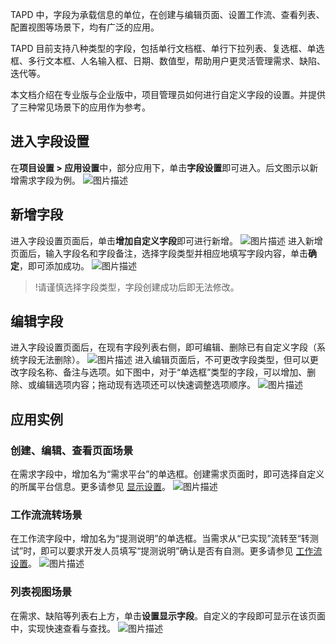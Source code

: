 TAPD 中，字段为承载信息的单位，在创建与编辑页面、设置工作流、查看列表、配置视图等场景下，均有广泛的应用。

TAPD 目前支持八种类型的字段，包括单行文档框、单行下拉列表、复选框、单选框、多行文本框、人名输入框、日期、数值型，帮助用户更灵活管理需求、缺陷、迭代等。

本文档介绍在专业版与企业版中，项目管理员如何进行自定义字段的设置。并提供了三种常见场景下的应用作为参考。

 

## 进入字段设置
在**项目设置 > 应用设置**中，部分应用下，单击**字段设置**即可进入。后文图示以新增需求字段为例。
![图片描述](https://main.qcloudimg.com/raw/24ff98abfe4d335339f90c07ca9c1eef.png)

 

## 新增字段

进入字段设置页面后，单击**增加自定义字段**即可进行新增。
![图片描述](https://main.qcloudimg.com/raw/840b757a953e5ee359e12818649fd80c.png)
进入新增页面后，输入字段名和字段备注，选择字段类型并相应地填写字段内容，单击**确定**，即可添加成功。
![图片描述](https://main.qcloudimg.com/raw/ea85ee303832636effcc92bb813490b2.png)

> !请谨慎选择字段类型，字段创建成功后即无法修改。

 

## 编辑字段

进入字段设置页面后，在现有字段列表右侧，即可编辑、删除已有自定义字段（系统字段无法删除）。
![图片描述](https://main.qcloudimg.com/raw/ec5282f21c9586a06dc3ee885045ba96.png)
进入编辑页面后，不可更改字段类型，但可以更改字段名称、备注与选项。如下图中，对于“单选框”类型的字段，可以增加、删除、或编辑选项内容；拖动现有选项还可以快速调整选项顺序。
![图片描述](https://main.qcloudimg.com/raw/35b6edc920f462419c4ebad721c5cb37.png)

 

## 应用实例

### 创建、编辑、查看页面场景

在需求字段中，增加名为“需求平台”的单选框。创建需求页面时，即可选择自定义的所属平台信息。更多请参见 [显示设置](https://cloud.tencent.com/document/product/624/44312)。
![图片描述](https://main.qcloudimg.com/raw/45612fbe196762835b237cf5433e3c19.png)

 

### 工作流流转场景

在工作流字段中，增加名为“提测说明”的单选框。当需求从“已实现”流转至“转测试”时，即可以要求开发人员填写“提测说明”确认是否有自测。更多请参见 [工作流设置](https://cloud.tencent.com/document/product/624/44313)。
![图片描述](https://main.qcloudimg.com/raw/774d8a792b33d8d4090a81e3858a8c86.png)

 

### 列表视图场景

在需求、缺陷等列表右上方，单击**设置显示字段**。自定义的字段即可显示在该页面中，实现快速查看与查找。
![图片描述](https://main.qcloudimg.com/raw/7e2c57b9c4775b6b93bd5d1d3beac0bc.png)
